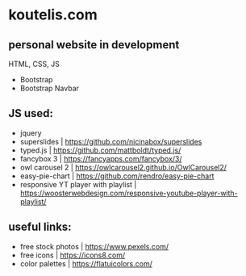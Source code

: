 # koutelis.com

## personal website in development
HTML, CSS, JS

* Bootstrap
* Bootstrap Navbar

## JS used:
* jquery
* superslides | https://github.com/nicinabox/superslides
* typed.js | https://github.com/mattboldt/typed.js/
* fancybox 3 | https://fancyapps.com/fancybox/3/
* owl carousel 2 | https://owlcarousel2.github.io/OwlCarousel2/
* easy-pie-chart | https://github.com/rendro/easy-pie-chart
* responsive YT player with playlist | https://woosterwebdesign.com/responsive-youtube-player-with-playlist/

## useful links:
* free stock photos | https://www.pexels.com/
* free icons | https://icons8.com/
* color palettes | https://flatuicolors.com/
